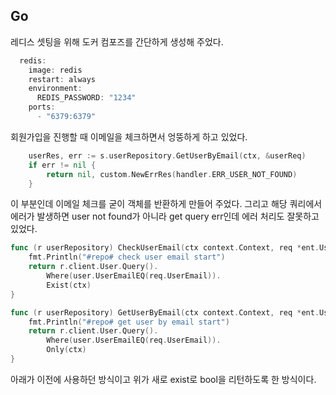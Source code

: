 ## Go
레디스 셋팅을 위해 도커 컴포즈를 간단하게 생성해 주었다.

```go
  redis:
    image: redis
    restart: always
    environment:
      REDIS_PASSWORD: "1234"
    ports:
      - "6379:6379"
```

회원가입을 진행할 때 이메일을 체크하면서 엉뚱하게 하고 있었다.
```go
	userRes, err := s.userRepository.GetUserByEmail(ctx, &userReq)
	if err != nil {
		return nil, custom.NewErrRes(handler.ERR_USER_NOT_FOUND)
	}

```
이 부분인데 이메일 체크를 굳이 객체를 반환하게 만들어 주었다. 그리고 해당 쿼리에서 에러가 발생하면 user not found가 아니라 get query err인데 에러 처리도 잘못하고 있었다.

```go
func (r userRepository) CheckUserEmail(ctx context.Context, req *ent.User) (bool, error) {
	fmt.Println("#repo# check user email start")
	return r.client.User.Query().
		Where(user.UserEmailEQ(req.UserEmail)).
		Exist(ctx)
}

func (r userRepository) GetUserByEmail(ctx context.Context, req *ent.User) (*ent.User, error) {
	fmt.Println("#repo# get user by email start")
	return r.client.User.Query().
		Where(user.UserEmailEQ(req.UserEmail)).
		Only(ctx)
}
```
아래가 이전에 사용하던 방식이고 위가 새로 exist로 bool을 리턴하도록 한 방식이다.
